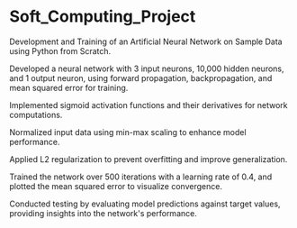 # Soft_Computing_Project
Development and Training of an Artificial Neural Network on Sample Data using Python from Scratch.

Developed a neural network with 3 input neurons, 10,000 hidden neurons, and 1 output neuron, using forward propagation, backpropagation, and mean squared error for training.

Implemented sigmoid activation functions and their derivatives for network computations.

Normalized input data using min-max scaling to enhance model performance.

Applied L2 regularization to prevent overfitting and improve generalization.

Trained the network over 500 iterations with a learning rate of 0.4, and plotted the mean squared error to visualize convergence.

Conducted testing by evaluating model predictions against target values, providing insights into the network's performance.
